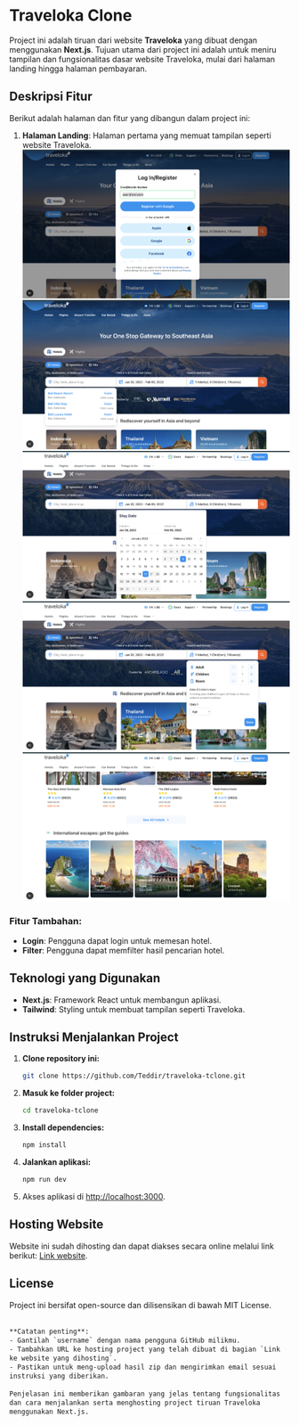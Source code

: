 # Traveloka Clone

Project ini adalah tiruan dari website **Traveloka** yang dibuat dengan menggunakan **Next.js**. Tujuan utama dari project ini adalah untuk meniru tampilan dan fungsionalitas dasar website Traveloka, mulai dari halaman landing hingga halaman pembayaran.

## Deskripsi Fitur

Berikut adalah halaman dan fitur yang dibangun dalam project ini:
1. **Halaman Landing**: Halaman pertama yang memuat tampilan seperti website Traveloka.
![alt text](https://github.com/Teddir/traveloka-tclone/blob/main/public/ss/1.png?raw=true)
![alt text](https://github.com/Teddir/traveloka-tclone/blob/main/public/ss/2.png?raw=true)
![alt text](https://github.com/Teddir/traveloka-tclone/blob/main/public/ss/3.png?raw=true)
![alt text](https://github.com/Teddir/traveloka-tclone/blob/main/public/ss/4.png?raw=true)
![alt text](https://github.com/Teddir/traveloka-tclone/blob/main/public/ss/5.png?raw=true)

<!-- 2. **Tampilan Hasil Pencarian Hotel**: Setelah menekan tombol "Search Hotels", aplikasi akan menampilkan 3 data hotel yang berbeda. Data hotel ini bersifat statis.
3. **Tampilan Detail Informasi Hotel**: Menampilkan detail informasi hotel dengan animasi dan filter yang menyerupai Traveloka.
4. **Tampilan Form Booking**: Form untuk melakukan pemesanan hotel.
5. **Tampilan Review Booking**: Menampilkan review pemesanan yang dilakukan oleh pengguna.
6. **Tampilan Pembayaran**: Halaman untuk melakukan pembayaran yang meniru fungsionalitas di Traveloka. -->

### Fitur Tambahan:
- **Login**: Pengguna dapat login untuk memesan hotel.
- **Filter**: Pengguna dapat memfilter hasil pencarian hotel.

## Teknologi yang Digunakan
- **Next.js**: Framework React untuk membangun aplikasi.
- **Tailwind**: Styling untuk membuat tampilan seperti Traveloka.

## Instruksi Menjalankan Project
1. **Clone repository ini:**
   ```bash
   git clone https://github.com/Teddir/traveloka-tclone.git
   ```

2. **Masuk ke folder project:**
   ```bash
   cd traveloka-tclone
   ```

3. **Install dependencies:**
   ```bash
   npm install
   ```

4. **Jalankan aplikasi:**
   ```bash
   npm run dev
   ```

5. Akses aplikasi di [http://localhost:3000](http://localhost:3000).

## Hosting Website
Website ini sudah dihosting dan dapat diakses secara online melalui link berikut: [Link website](https://traveloka-tclone.vercel.app).

## License
Project ini bersifat open-source dan dilisensikan di bawah MIT License.
```

**Catatan penting**:
- Gantilah `username` dengan nama pengguna GitHub milikmu.
- Tambahkan URL ke hosting project yang telah dibuat di bagian `Link ke website yang dihosting`.
- Pastikan untuk meng-upload hasil zip dan mengirimkan email sesuai instruksi yang diberikan.

Penjelasan ini memberikan gambaran yang jelas tentang fungsionalitas dan cara menjalankan serta menghosting project tiruan Traveloka menggunakan Next.js.